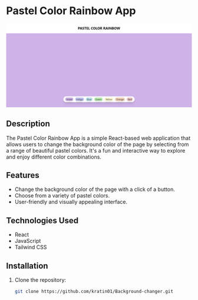 # Pastel Color Rainbow App

![App Screenshot](Screenshot.png)

## Description

The Pastel Color Rainbow App is a simple React-based web application that allows users to change the background color of the page by selecting from a range of beautiful pastel colors. It's a fun and interactive way to explore and enjoy different color combinations.

## Features

- Change the background color of the page with a click of a button.
- Choose from a variety of pastel colors.
- User-friendly and visually appealing interface.

## Technologies Used

- React
- JavaScript
- Tailwind CSS

## Installation

1. Clone the repository:

   ```bash
   git clone https://github.com/kratin01/Background-changer.git
